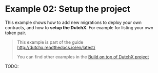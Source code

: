 # Example 02: Setup the project
This example shows how to add new migrations to deploy your own 
contracts, and how to **setup the DutchX**. For example for listing your own token 
pair.

> This example is part of the guide http://dutchx.readthedocs.io/en/latest/
>
> You can find other examples in the [Build on top of DutchX project](../)

TODO:
